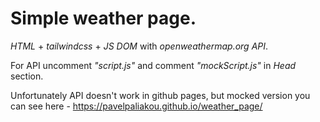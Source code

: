 # Simple weather page.
_HTML_ + _tailwindcss_ + _JS_ _DOM_ with _openweathermap.org API_.

For API uncomment _"script.js"_ and comment _"mockScript.js"_ in _Head_ section.

Unfortunately API doesn't work in github pages, but mocked version you can see here - https://pavelpaliakou.github.io/weather_page/
